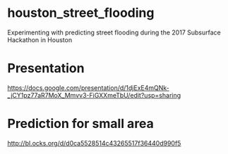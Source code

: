 # houston_street_flooding
Experimenting with predicting street flooding during the 2017 Subsurface Hackathon in Houston

# Presentation
https://docs.google.com/presentation/d/1djExE4mQNk-_jCY1pz77aR7MoX_Mmvv3-FiGXXmeTbU/edit?usp=sharing

# Prediction for small area
http://bl.ocks.org/d/d0ca5528514c43265517f36440d990f5
